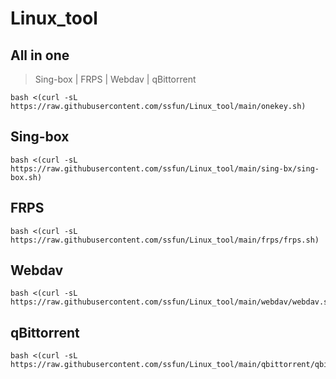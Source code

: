 # Linux_tool

## All in one

>Sing-box | FRPS | Webdav | qBittorrent

```
bash <(curl -sL https://raw.githubusercontent.com/ssfun/Linux_tool/main/onekey.sh)
```

## Sing-box

```
bash <(curl -sL https://raw.githubusercontent.com/ssfun/Linux_tool/main/sing-bx/sing-box.sh)
```

## FRPS

```
bash <(curl -sL https://raw.githubusercontent.com/ssfun/Linux_tool/main/frps/frps.sh)
```

## Webdav
```
bash <(curl -sL https://raw.githubusercontent.com/ssfun/Linux_tool/main/webdav/webdav.sh)
```

## qBittorrent
```
bash <(curl -sL https://raw.githubusercontent.com/ssfun/Linux_tool/main/qbittorrent/qbittorrent.sh)
```
